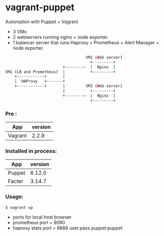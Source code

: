 # vagrant-puppet
Automation with Puppet + Vagrant

* 3 VMs
* 2 webservers running nginx + node exporter.
* 1 balancer server that runs Haproxy + Prometheus + Alert Manager + node exporter.


```sh
                                   VM2 (Web server)
                                     +---------+
                         +-------->  |  Nginx  |
VM1 (LB and Prometheus)  |           +---------+
    +------------+       |
    |  HAProxy   +-------+
    +------------+       |         VM3 (Web server)
                         |           +---------+
                         +-------->  |  Nginx  |
                                     +---------+
```

### Pre :

| App | version |
| ------ | ------ |
| Vagrant | 2.2.9 |

### Installed in process:

| App | version |
| ------ | ------ |
| Puppet | 6.12.0 |
| Facter | 3.14.7 |

### Usage:
```sh
$ vagrant up
```

* ports for local host browser
* prometheus port = 9090
* haproxy stats port = 8888 user:pass puppet:puppet
